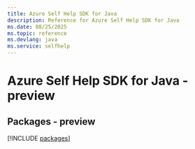 ```yaml
---
title: Azure Self Help SDK for Java
description: Reference for Azure Self Help SDK for Java
ms.date: 08/25/2025
ms.topic: reference
ms.devlang: java
ms.service: selfhelp
---
```

# Azure Self Help SDK for Java - preview
## Packages - preview
[!INCLUDE [packages](self-help-index.md)]